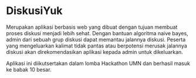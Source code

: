 # DiskusiYuk

Merupakan aplikasi berbasis web yang dibuat dengan tujuan membuat proses diskusi menjadi lebih sehat. 
Dengan bantuan algoritma naive bayes, admin dari sebuah grup diskusi dapat memantau jalannya diskusi.
Peserta yang mengeluarkan kalimat tidak pantas atau berpotensi merusak jalannya diskusi akan direkomendasikan aplikasi kepada admin untuk dikeluarkan.

Aplikasi ini diikutsertakan dalam lomba Hackathon UMN dan berhasil masuk ke babak 10 besar.
